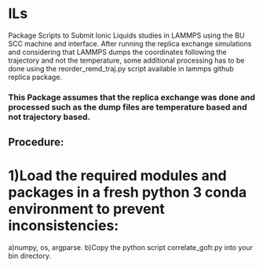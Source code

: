 # ILs
Package Scripts to Submit Ionic Liquids studies in LAMMPS using the BU SCC machine and interface.
After running the replica exchange simulations and considering that LAMMPS dumps the coordinates following the trajectory and not the temperature, some additional processing has to be done using the reorder_remd_traj.py script available in lammps github replica package. 

### This Package assumes that the replica exchange was done and processed such as the dump files are temperature based and not trajectory based. 

## Procedure:
# 1)Load the required modules and packages in a fresh python 3 conda environment to prevent inconsistencies:
  a)numpy, os, argparse.
  b)Copy the python script correlate_gofr.py into your bin directory.
